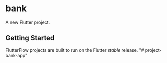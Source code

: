 # bank

A new Flutter project.

## Getting Started

FlutterFlow projects are built to run on the Flutter _stable_ release.
"# project-bank-app" 
